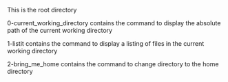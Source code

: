 This is the root directory

0-current_working_directory contains the command to display the absolute path of the current working directory

1-listit contains the command to display a listing of files in the current working directory

2-bring_me_home contains the command to change directory to the home directory
